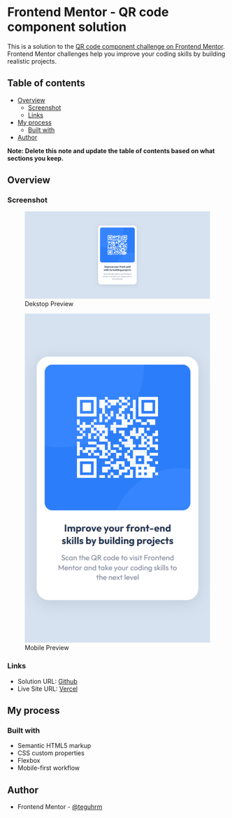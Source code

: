 # Frontend Mentor - QR code component solution

This is a solution to the [QR code component challenge on Frontend Mentor](https://www.frontendmentor.io/challenges/qr-code-component-iux_sIO_H). Frontend Mentor challenges help you improve your coding skills by building realistic projects. 

## Table of contents

- [Overview](#overview)
  - [Screenshot](#screenshot)
  - [Links](#links)
- [My process](#my-process)
  - [Built with](#built-with)
- [Author](#author)

**Note: Delete this note and update the table of contents based on what sections you keep.**

## Overview

### Screenshot

<figure>
    <img src="./screenshoot/dekstop.png"
         alt="Dekstop Preview">
    <figcaption>Dekstop Preview</figcaption>
</figure>

<figure>
    <img src="./screenshoot/mobile.png"
         alt="Mobile Preview">
    <figcaption>Mobile Preview</figcaption>
</figure>

### Links

- Solution URL: [Github](https://github.com/teguhrm/qrcodecomponent.git)
- Live Site URL: [Vercel](https://qrcode-phi.vercel.app/)

## My process

### Built with

- Semantic HTML5 markup
- CSS custom properties
- Flexbox
- Mobile-first workflow

## Author

- Frontend Mentor - [@teguhrm](https://www.frontendmentor.io/profile/teguhrm)

